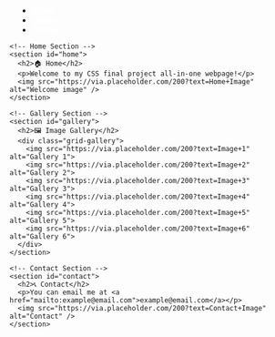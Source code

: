 <!DOCTYPE html>
<html lang="en">
<head>
  <meta charset="UTF-8" />
  <meta name="viewport" content="width=device-width, initial-scale=1.0"/>
  <title>CSS Final Project - One Page</title>
  <style>
    /* Skip link */
    .skip-link {
      position: absolute;
      top: -40px;
      left: 0;
      background: #000;
      color: #fff;
      padding: 8px;
      z-index: 100;
    }
    .skip-link:focus {
      top: 0;
    }

    /* Navigation with flex */
    .nav {
      display: flex;
      list-style: none;
      background-color: #333;
      padding: 10px;
      margin: 0;
    }
    .nav li {
      margin: 0 15px;
    }
    .nav a {
      color: white;
      text-decoration: none;
      font-weight: bold;
    }
    .nav a:hover {
      text-decoration: underline;
      color: yellow;
    }

    /* Images styled with box model */
    img {
      border: 3px solid #333;
      padding: 10px;
      border-radius: 10px;
      margin: 10px;
      width: 200px;
    }

    /* Grid layout */
    .grid-gallery {
      display: grid;
      grid-template-columns: repeat(2, 1fr);
      gap: 20px;
      padding: 20px;
    }

    /* nth-child example */
    .grid-gallery img:nth-child(even) {
      border-radius: 50%;
    }

    /* Hover effect */
    img:hover {
      transform: scale(1.05);
      transition: transform 0.3s ease-in-out;
    }

    /* Page sections */
    section {
      padding: 20px;
    }

    h2 {
      border-bottom: 2px solid #ccc;
      padding-bottom: 5px;
    }
  </style>
</head>
<body>

  <a href="#main" class="skip-link">Skip to Main Content</a>

  <nav>
    <ul class="nav">
      <li><a href="#home">Home</a></li>
      <li><a href="#gallery">Gallery</a></li>
      <li><a href="#contact">Contact</a></li>
    </ul>
  </nav>

  <main id="main">
    
    <!-- Home Section -->
    <section id="home">
      <h2>🏠 Home</h2>
      <p>Welcome to my CSS final project all-in-one webpage!</p>
      <img src="https://via.placeholder.com/200?text=Home+Image" alt="Welcome image" />
    </section>

    <!-- Gallery Section -->
    <section id="gallery">
      <h2>🖼️ Image Gallery</h2>
      <div class="grid-gallery">
        <img src="https://via.placeholder.com/200?text=Image+1" alt="Gallery 1">
        <img src="https://via.placeholder.com/200?text=Image+2" alt="Gallery 2">
        <img src="https://via.placeholder.com/200?text=Image+3" alt="Gallery 3">
        <img src="https://via.placeholder.com/200?text=Image+4" alt="Gallery 4">
        <img src="https://via.placeholder.com/200?text=Image+5" alt="Gallery 5">
        <img src="https://via.placeholder.com/200?text=Image+6" alt="Gallery 6">
      </div>
    </section>

    <!-- Contact Section -->
    <section id="contact">
      <h2>📞 Contact</h2>
      <p>You can email me at <a href="mailto:example@email.com">example@email.com</a></p>
      <img src="https://via.placeholder.com/200?text=Contact+Image" alt="Contact" />
    </section>

  </main>

</body>
</html>
